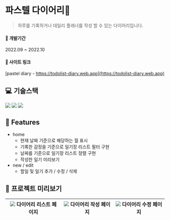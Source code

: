 
# 파스텔 다이어리📒

> 하루를 기록하거나 데일리 플래너를 작성 할 수 있는 다이어리입니다.

#### 📅 개발기간
2022.09 ~ 2022.10

#### 🔗 사이트 링크
[pastel diary - https://todolist-diary.web.app](https://todolist-diary.web.app)

##  :computer: 기술스택
<img src="https://img.shields.io/badge/html-E34F26?style=for-the-badge&logo=html5&logoColor=white"> <img src="https://img.shields.io/badge/css-1572B6?style=for-the-badge&logo=css3&logoColor=white">  <img src="https://img.shields.io/badge/react-61DAFB?style=for-the-badge&logo=react&logoColor=white"> 

## 📝 Features
* home
   - 현재 날짜 기준으로 해당하는 월 표시
   - 기록한 감정을 기준으로 일기장 리스트 필터 구현
   - 날짜를 기준으로 일기장 리스트 정렬 구현
   - 작성한 일기 미리보기
* new / edit
   - 할일 및 일기 추가 / 수정 / 삭제

## 👀 프로젝트 미리보기
![](https://user-images.githubusercontent.com/100817586/234815933-f65a0ab9-d8ca-4ac4-ba54-d0215b788bce.png) 다이어리 리스트 페이지|![](https://user-images.githubusercontent.com/100817586/234816574-8ff877a5-64eb-4028-83b7-121a44a5777a.png) 다이어리 작성 페이지 |![](https://user-images.githubusercontent.com/100817586/234816652-60c53eac-f6e2-4ee2-a1f2-a131d9a5e229.png) 다이어리 수정 페이지
---|---|---|

